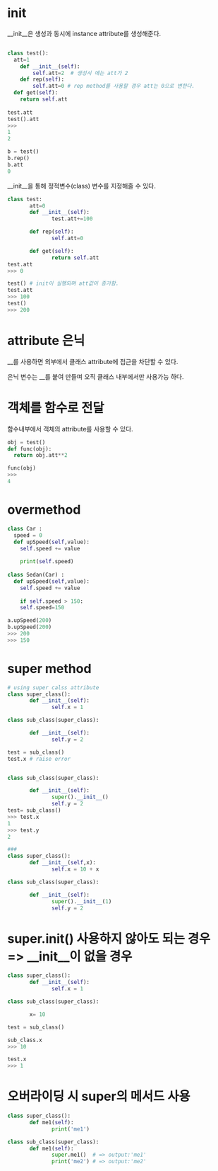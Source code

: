 # init  

__init__은 생성과 동시에 instance attribute를 생성해준다.

```python

class test():
  att=1
	def __init__(self):
		self.att=2  # 생성시 에는 att가 2
	def rep(self):
		self.att=0 # rep method를 사용할 경우 att는 0으로 변한다.
  def get(self):
    return self.att  
    
test.att
test().att
>>>
1
2

b = test()
b.rep()
b.att
0
```

__init__을 통해 정적변수(class) 변수를 지정해줄 수 있다.

```python
class test:
       att=0
       def __init__(self):
              test.att+=100

       def rep(self):
              self.att=0

       def get(self):
              return self.att  
test.att
>>> 0

test() # init이 실행되며 att값이 증가함.
test.att
>>> 100
test()
>>> 200
```


# attribute 은닉

__를 사용하면 외부에서 클래스 attribute에 접근을 차단할 수 있다.

은닉 변수는 __를 붙여 만들며 오직 클래스 내부에서만 사용가능 하다.


# 객체를 함수로 전달

함수내부에서 객체의 attribute를 사용할 수 있다.

```python
obj = test()
def func(obj):
  return obj.att**2

func(obj)
>>>
4
```

# overmethod 

```python
class Car : 
  speed = 0
  def upSpeed(self,value):
    self.speed += value
    
    print(self.speed)
 
class Sedan(Car) : 
  def upSpeed(self,value):
    self.speed += value
    
    if self.speed > 150:
    self.speed=150

a.upSpeed(200)
b.upSpeed(200)
>>> 200
>>> 150
```

# super method

```python
# using super calss attribute
class super_class():
       def __init__(self):
              self.x = 1

class sub_class(super_class):

       def __init__(self):
              self.y = 2

test = sub_class()
test.x # raise error


class sub_class(super_class):

       def __init__(self):
              super().__init__()
              self.y = 2
test= sub_class()
>>> test.x
1
>>> test.y
2

### 
class super_class():
       def __init__(self,x):
              self.x = 10 + x 

class sub_class(super_class):

       def __init__(self):
              super().__init__(1)
              self.y = 2

```

# super.__init__() 사용하지 않아도 되는 경우 => __init__이 없을 경우
```python              
class super_class():
       def __init__(self):
              self.x = 1 

class sub_class(super_class):

       x= 10

test = sub_class()

sub_class.x
>>> 10

test.x
>>> 1
```





# 오버라이딩 시 super의 메서드 사용 

```python
class super_class():
       def me1(self):
              print('me1') 

class sub_class(super_class):
       def me1(self):
              super.me1()  # => output:'me1'
              print('me2') # => output:'me2'
```
